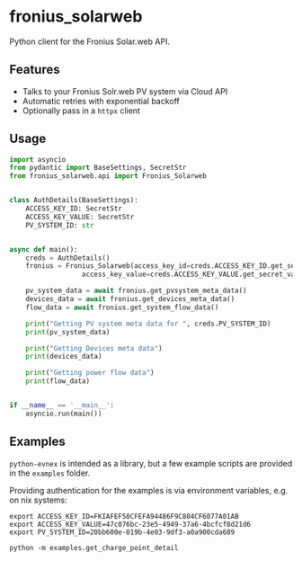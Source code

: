 # fronius_solarweb

Python client for the Fronius Solar.web API.

## Features 

- Talks to your Fronius Solr.web PV system via Cloud API
- Automatic retries with exponential backoff
- Optionally pass in a `httpx` client

## Usage

```python
import asyncio
from pydantic import BaseSettings, SecretStr
from fronius_solarweb.api import Fronius_Solarweb


class AuthDetails(BaseSettings):
    ACCESS_KEY_ID: SecretStr
    ACCESS_KEY_VALUE: SecretStr
    PV_SYSTEM_ID: str


async def main():
    creds = AuthDetails()
    fronius = Fronius_Solarweb(access_key_id=creds.ACCESS_KEY_ID.get_secret_value(),
                  access_key_value=creds.ACCESS_KEY_VALUE.get_secret_value(),pv_system_id=creds.PV_SYSTEM_ID)

    pv_system_data = await fronius.get_pvsystem_meta_data()
    devices_data = await fronius.get_devices_meta_data()
    flow_data = await fronius.get_system_flow_data()

    print("Getting PV system meta data for ", creds.PV_SYSTEM_ID)
    print(pv_system_data)

    print("Getting Devices meta data")
    print(devices_data)

    print("Getting power flow data")
    print(flow_data)


if __name__ == '__main__':
    asyncio.run(main())
```

## Examples

`python-evnex` is intended as a library, but a few example scripts are provided in the `examples` folder.

Providing authentication for the examples is via environment variables, e.g. on nix systems:

```
export ACCESS_KEY_ID=FKIAFEF58CFEFA94486F9C804CF6077A01AB
export ACCESS_KEY_VALUE=47c076bc-23e5-4949-37a6-4bcfcf8d21d6
export PV_SYSTEM_ID=20bb600e-019b-4e03-9df3-a0a900cda689

python -m examples.get_charge_point_detail
```


